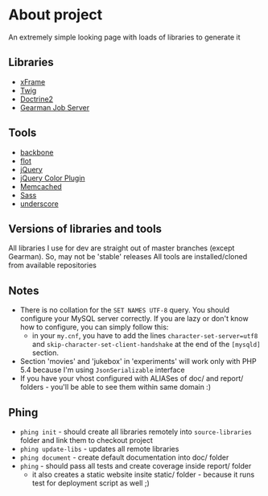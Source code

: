 About project
=============

An extremely simple looking page with loads of libraries to generate it

Libraries
---------

* [xFrame](https://github.com/linusnorton/xFrame)
* [Twig](http://twig.sensiolabs.org)
* [Doctrine2](http://www.doctrine-project.org/)
* [Gearman Job Server](http://gearman.org/gearman)

Tools
-----

* [backbone](https://github.com/documentcloud/backbone)
* [flot](https://github.com/flot/flot)
* [jQuery](http://jquery.com/)
* [jQuery Color Plugin](https://github.com/jquery/jquery-color)
* [Memcached](http://www.memcached.org/)
* [Sass](http://sass-lang.com/)
* [underscore](https://github.com/documentcloud/underscore)

Versions of libraries and tools
-------------------------------

All libraries I use for dev are straight out of master branches (except Gearman). So, may not be 'stable' releases
All tools are installed/cloned from available repositories

Notes
-----------

* There is no collation for the `SET NAMES UTF-8` query. You should configure your MySQL server correctly. If you are lazy or don't know how to configure, you can simply follow this:
    * in your `my.cnf`, you have to add the lines `character-set-server=utf8` and `skip-character-set-client-handshake` at the end of the `[mysqld]` section.
* Section 'movies' and 'jukebox' in 'experiments' will work only with PHP 5.4 because I'm using `JsonSerializable` interface
* If you have your vhost configured with ALIASes of doc/ and report/ folders - you'll be able to see them within same domain :)

Phing
-----------

* `phing init` - should create all libraries remotely into `source-libraries` folder and link them to checkout project
* `phing update-libs` - updates all remote libraries
* `phing document` - create default documentation into doc/ folder
* `phing` - should pass all tests and create coverage inside report/ folder
    * it also creates a static website insite static/ folder - because it runs test for deployment script as well ;)
